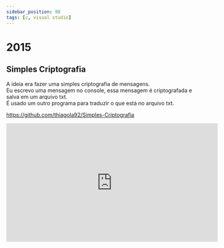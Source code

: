 ```yaml
---
sidebar_position: 98
tags: [c, visual studio]
---
```


# 2015

## Simples Criptografia

A ideia era fazer uma simples criptografia de  mensagens.  
Eu escrevo uma mensagem no console, essa mensagem é criptografada e salva em um arquivo txt.  
É usado um outro programa para traduzir o que está no arquivo txt.  

https://github.com/thiagola92/Simples-Criptografia  

<iframe width="560" height="315" src="https://www.youtube.com/embed/mblap1OHtRg" title="YouTube video player" frameborder="0" allow="accelerometer; autoplay; clipboard-write; encrypted-media; gyroscope; picture-in-picture; web-share" allowfullscreen></iframe>  